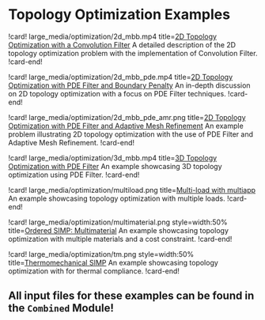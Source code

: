# Topology Optimization Examples


!card! large_media/optimization/2d_mbb.mp4 title=[2D Topology Optimization with a Convolution Filter](2d_mbb.md)
A detailed description of the 2D topology optimization problem with the implementation of Convolution Filter.
!card-end!

!card! large_media/optimization/2d_mbb_pde.mp4 title=[2D Topology Optimization with PDE Filter and Boundary Penalty](2d_mbb_pde.md)
An in-depth discussion on 2D topology optimization with a focus on PDE Filter techniques.
!card-end!

!card! large_media/optimization/2d_mbb_pde_amr.png title=[2D Topology Optimization with PDE Filter and Adaptive Mesh Refinement](2d_mbb_pde_amr.md)
An example problem illustrating 2D topology optimization with the use of PDE Filter and Adaptive Mesh Refinement.
!card-end!

!card! large_media/optimization/3d_mbb.mp4 title=[3D Topology Optimization with PDE Filter](3d_mbb.md)
An example showcasing 3D topology optimization using PDE Filter.
!card-end!

!card! large_media/optimization/multiload.png title=[Multi-load with multiapp](multiload.md)
An example showcasing topology optimization with multiple loads.
!card-end!

!card! large_media/optimization/multimaterial.png style=width:50% title=[Ordered SIMP: Multimaterial](multimaterial.md)
An example showcasing topology optimization with multiple materials and a cost constraint.
!card-end!

!card! large_media/optimization/tm.png style=width:50% title=[Thermomechanical SIMP](thermomechanical.md)
An example showcasing topology optimization with for thermal compliance.
!card-end!


## All input files for these examples can be found in the `Combined` Module!
